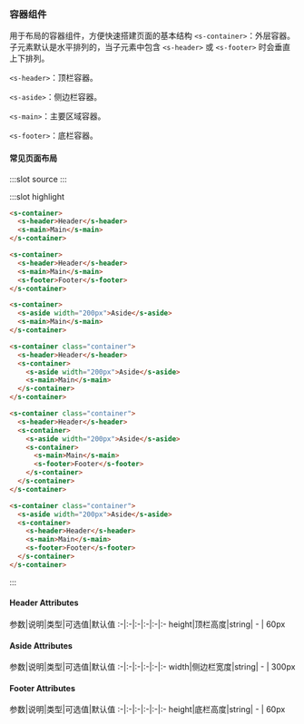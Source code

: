 ### 容器组件
用于布局的容器组件，方便快速搭建页面的基本结构
`<s-container>`：外层容器。子元素默认是水平排列的，当子元素中包含 `<s-header>` 或 `<s-footer>` 时会垂直上下排列。

`<s-header>`：顶栏容器。

`<s-aside>`：侧边栏容器。

`<s-main>`：主要区域容器。

`<s-footer>`：底栏容器。

#### 常见页面布局
<demo-block>
:::slot source
<container-test1></container-test1>
<container-test2></container-test2>
<container-test3></container-test3>
<container-test4></container-test4>
<container-test5></container-test5>
<container-test6></container-test6>
:::

:::slot highlight
```html
<s-container>
  <s-header>Header</s-header>
  <s-main>Main</s-main>
</s-container>

<s-container>
  <s-header>Header</s-header>
  <s-main>Main</s-main>
  <s-footer>Footer</s-footer>
</s-container>

<s-container>
  <s-aside width="200px">Aside</s-aside>
  <s-main>Main</s-main>
</s-container>

<s-container class="container">
  <s-header>Header</s-header>
  <s-container>
    <s-aside width="200px">Aside</s-aside>
    <s-main>Main</s-main>
  </s-container>
</s-container>

<s-container class="container">
  <s-header>Header</s-header>
  <s-container>
    <s-aside width="200px">Aside</s-aside>
    <s-container>
      <s-main>Main</s-main>
      <s-footer>Footer</s-footer>
    </s-container>
  </s-container>
</s-container>

<s-container class="container">
  <s-aside width="200px">Aside</s-aside>
  <s-container>
    <s-header>Header</s-header>
    <s-main>Main</s-main>
    <s-footer>Footer</s-footer>
  </s-container>
</s-container>
```
:::
</demo-block>


#### Header Attributes
参数|说明|类型|可选值|默认值
:-|:-|:-|:-|:-|:-
height|顶栏高度|string| - | 60px

#### Aside Attributes
参数|说明|类型|可选值|默认值
:-|:-|:-|:-|:-|:-
width|侧边栏宽度|string| - | 300px

#### Footer Attributes
参数|说明|类型|可选值|默认值
:-|:-|:-|:-|:-|:-
height|底栏高度|string| - | 60px